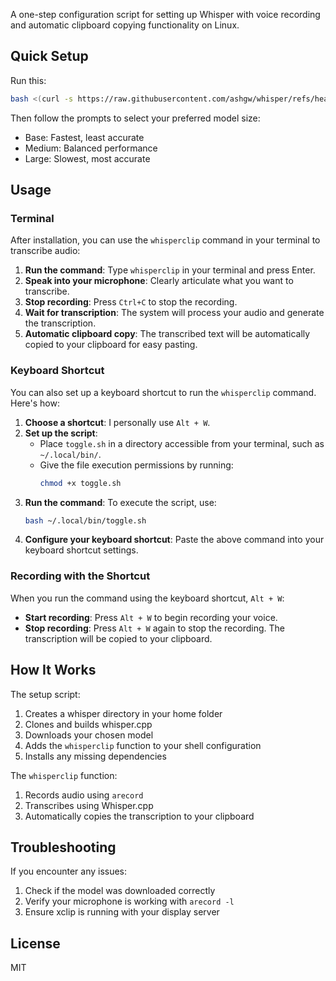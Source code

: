 A one-step configuration script for setting up Whisper with voice recording and automatic clipboard copying functionality on Linux.

## Quick Setup

Run this:

```bash
bash <(curl -s https://raw.githubusercontent.com/ashgw/whisper/refs/heads/main/run.sh)
```

Then follow the prompts to select your preferred model size:

- Base: Fastest, least accurate
- Medium: Balanced performance
- Large: Slowest, most accurate

## Usage

### Terminal

After installation, you can use the `whisperclip` command in your terminal to transcribe audio:

1. **Run the command**: Type `whisperclip` in your terminal and press Enter.
2. **Speak into your microphone**: Clearly articulate what you want to transcribe.
3. **Stop recording**: Press `Ctrl+C` to stop the recording.
4. **Wait for transcription**: The system will process your audio and generate the transcription.
5. **Automatic clipboard copy**: The transcribed text will be automatically copied to your clipboard for easy pasting.

### Keyboard Shortcut

You can also set up a keyboard shortcut to run the `whisperclip` command. Here's how:

1. **Choose a shortcut**: I personally use `Alt + W`.
2. **Set up the script**:
   - Place `toggle.sh` in a directory accessible from your terminal, such as `~/.local/bin/`.
   - Give the file execution permissions by running:
     ```bash
     chmod +x toggle.sh
     ```
3. **Run the command**: To execute the script, use:
   ```bash
   bash ~/.local/bin/toggle.sh
   ```
4. **Configure your keyboard shortcut**: Paste the above command into your keyboard shortcut settings.

### Recording with the Shortcut

When you run the command using the keyboard shortcut, `Alt + W`:

- **Start recording**: Press `Alt + W` to begin recording your voice.
- **Stop recording**: Press `Alt + W` again to stop the recording. The transcription will be copied to your clipboard.

## How It Works

The setup script:

1. Creates a whisper directory in your home folder
2. Clones and builds whisper.cpp
3. Downloads your chosen model
4. Adds the `whisperclip` function to your shell configuration
5. Installs any missing dependencies

The `whisperclip` function:

1. Records audio using `arecord`
2. Transcribes using Whisper.cpp
3. Automatically copies the transcription to your clipboard

## Troubleshooting

If you encounter any issues:

1. Check if the model was downloaded correctly
2. Verify your microphone is working with `arecord -l`
3. Ensure xclip is running with your display server

## License

MIT
